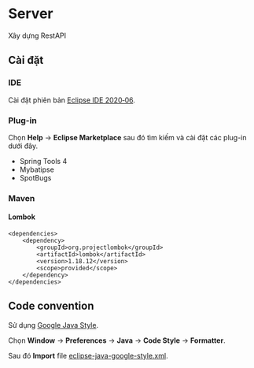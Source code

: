 # Server
Xây dựng RestAPI

## Cài đặt
### IDE
Cài đặt phiên bản [Eclipse IDE 2020‑06](https://www.eclipse.org/downloads/download.php?file=/oomph/epp/2020-06/R/eclipse-inst-win64.exe).
### Plug-in
Chọn **Help** -> **Eclipse Marketplace** sau đó tìm kiếm và cài đặt các plug-in dưới đây.
- Spring Tools 4
- Mybatipse
- SpotBugs
### Maven
#### Lombok
```
<dependencies>
	<dependency>
		<groupId>org.projectlombok</groupId>
		<artifactId>lombok</artifactId>
		<version>1.18.12</version>
		<scope>provided</scope>
	</dependency>
</dependencies>
```

## Code convention
Sử dụng [Google Java Style](https://google.github.io/styleguide/javaguide.html).

Chọn **Window** -> **Preferences** -> **Java** -> **Code Style** -> **Formatter**.

Sau đó **Import** file [eclipse-java-google-style.xml](https://github.com/google/styleguide/blob/gh-pages/eclipse-java-google-style.xml).
